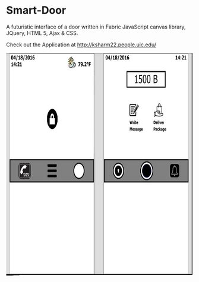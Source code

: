 # Smart-Door
A futuristic interface of a door written in Fabric JavaScript canvas library, JQuery, HTML 5, Ajax &amp; CSS.

Check out the Application at http://ksharm22.people.uic.edu/

<a href="url"><img src="https://github.com/sbajaj7/Smart-Door/blob/master/p2.jpg" align="center" height="600" width="550" ></a>


